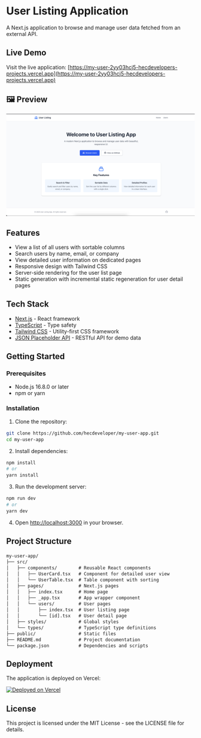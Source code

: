 # User Listing Application

A Next.js application to browse and manage user data fetched from an external API.

## Live Demo

Visit the live application: [https://my-user-2yy03hcj5-hecdevelopers-projects.vercel.app](https://my-user-2yy03hcj5-hecdevelopers-projects.vercel.app)

## 🖼️ Preview

![User List Screenshot](./public/screenshot.png)

## Features

- View a list of all users with sortable columns
- Search users by name, email, or company
- View detailed user information on dedicated pages
- Responsive design with Tailwind CSS
- Server-side rendering for the user list page
- Static generation with incremental static regeneration for user detail pages

## Tech Stack

- [Next.js](https://nextjs.org/) - React framework
- [TypeScript](https://www.typescriptlang.org/) - Type safety
- [Tailwind CSS](https://tailwindcss.com/) - Utility-first CSS framework
- [JSON Placeholder API](https://jsonplaceholder.typicode.com/) - RESTful API for demo data

## Getting Started

### Prerequisites

- Node.js 16.8.0 or later
- npm or yarn

### Installation

1. Clone the repository:

```bash
git clone https://github.com/hecdeveloper/my-user-app.git
cd my-user-app
```

2. Install dependencies:

```bash
npm install
# or
yarn install
```

3. Run the development server:

```bash
npm run dev
# or
yarn dev
```

4. Open [http://localhost:3000](http://localhost:3000) in your browser.

## Project Structure

```
my-user-app/
├── src/
│   ├── components/        # Reusable React components
│   │   ├── UserCard.tsx   # Component for detailed user view
│   │   └── UserTable.tsx  # Table component with sorting
│   ├── pages/             # Next.js pages
│   │   ├── index.tsx      # Home page
│   │   ├── _app.tsx       # App wrapper component
│   │   └── users/         # User pages
│   │       ├── index.tsx  # User listing page
│   │       └── [id].tsx   # User detail page
│   ├── styles/            # Global styles
│   └── types/             # TypeScript type definitions
├── public/                # Static files
├── README.md              # Project documentation
└── package.json           # Dependencies and scripts
```

## Deployment

The application is deployed on Vercel:

[![Deployed on Vercel](https://vercel.com/button)](https://my-user-2yy03hcj5-hecdevelopers-projects.vercel.app)

## License

This project is licensed under the MIT License - see the LICENSE file for details.
